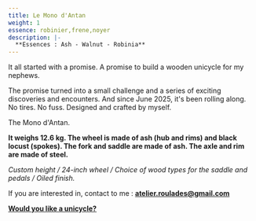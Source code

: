 ```yaml
---
title: Le Mono d'Antan
weight: 1
essence: robinier,frene,noyer
description: |-
  **Essences : Ash - Walnut - Robinia**
---
```


It all started with a promise. A promise to build a wooden unicycle for my nephews.

The promise turned into a small challenge and a series of exciting discoveries and encounters.
And since June 2025, it's been rolling along. No tires. No fuss. Designed and crafted by myself.

The Mono d'Antan.

**It weighs 12.6 kg. The wheel is made of ash (hub and rims) and black locust (spokes). 
The fork and saddle are made of ash. The axle and rim are made of steel.**

*Custom height / 24-inch wheel / Choice of wood types for the saddle and pedals / Oiled finish.*

If you are interested in, contact to me : **atelier.roulades@gmail.com**

**[Would you like a unicycle?](https://f1fd647b.sibforms.com/serve/MUIFALUjv95mcnlJUlzmPVvgaRNcceuooenYWppNypUnnHbi7n4KqfgCTn29n0qQnFHrqB9LpjTlN30Sap6MY_7tPRX2ZF2tHNi1C0z2RN7zZ6rJxSjBHxQYRJm0UrEIKYvbJXLi_bUYGbZsBXocLgmga2JiQVmPmYuNgVXRQgAjd8SUKTqs7TsOrIQCJ4nuI6FwIHajIoKwgK8a)**
